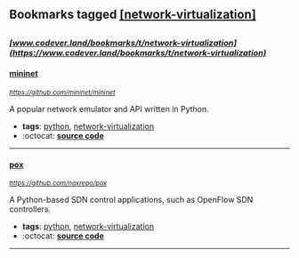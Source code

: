## Bookmarks tagged [[network-virtualization]](https://www.codever.land/search?q=[network-virtualization])

_<sup><sup>[www.codever.land/bookmarks/t/network-virtualization](https://www.codever.land/bookmarks/t/network-virtualization)</sup></sup>_
---
#### [mininet](https://github.com/mininet/mininet)
_<sup>https://github.com/mininet/mininet</sup>_

A popular network emulator and API written in Python.
* **tags**: [python](../tagged/python.md), [network-virtualization](../tagged/network-virtualization.md)
* :octocat: **[source code](https://github.com/mininet/mininet)**
---
#### [pox](https://github.com/noxrepo/pox)
_<sup>https://github.com/noxrepo/pox</sup>_

A Python-based SDN control applications, such as OpenFlow SDN controllers.
* **tags**: [python](../tagged/python.md), [network-virtualization](../tagged/network-virtualization.md)
* :octocat: **[source code](https://github.com/noxrepo/pox)**
---

